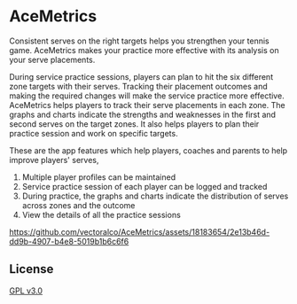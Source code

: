 # AceMetrics

Consistent serves on the right targets helps you strengthen your tennis game. AceMetrics makes your practice more effective with its analysis on your serve placements.

During service practice sessions, players can plan to hit the six different zone targets with their serves. Tracking their placement outcomes and making the required changes will make the service practice more effective. AceMetrics helps players to track their serve placements in each zone. The graphs and charts indicate the strengths and weaknesses in the first and second serves on the target zones. It also helps players to plan their practice session and work on specific targets.

These are the app features which help players, coaches and parents to help improve players' serves,
1. Multiple player profiles can be maintained
2. Service practice session of each player can be logged and tracked
3. During practice, the graphs and charts indicate the distribution of serves across zones and the outcome
4. View the details of all the practice sessions

https://github.com/vectoralco/AceMetrics/assets/18183654/2e13b46d-dd9b-4907-b4e8-5019b1b6c6f6

 ## License
[GPL v3.0](https://github.com/fxsound2/fxsound-app/blob/main/LICENSE)
